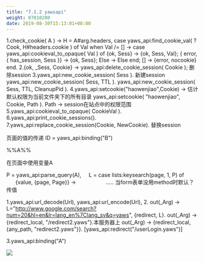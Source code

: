 ```yaml
---
title: "7.1.2 yawsapi"
weight: 07010200
date: 2019-08-30T15:13:01+08:00
---
```


1.check_cookie( A ) ->
    H = A#arg.headers,
    case yaws_api:find_cookie_val( ?Cook, H#headers.cookie ) of
        Val when Val /= [] ->
            case yaws_api:cookieval_to_opaque( Val ) of
                {ok, Sess} ->
                    {ok, Sess, Val};
                { error, { has_session, Sess }} ->
                    {ok, Sess};
                Else ->
                    Else
            end;
        [] ->
            {error, nocookie}
    end.
2.{ok, _Sess, Cookie} -> yaws_api:delete_cookie_session( Cookie ); 删除session
3.yaws_api:new_cookie_session( Sess ). 新建session
  yaws_api:new_cookie_session( Sess, TTL ).
  yaws_api:new_cookie_session( Sess, TTL, CleanupPid ).
4.yaws_api:setcookie("haowenjiao",Cookie)  -> 估计默认权限为当前文件夹下的所有目录
  yaws_api:setcookie( "haowenjiao", Cookie, Path ). Path -> session在站点中的权限范围
5.yaws_api:cookieval_to_opaque( CookieVal ).
6.yaws_api:print_cookie_sessions().
7.yaws_api:replace_cookie_session(Cookie, NewCookie). 替换session

页面的值的传递
<erl>
ID = yaws_api:binding("B")
</erl>
<p>%%A%%</p>在页面中使用变量A

P = yaws_api:parse_query(A),
    L = case lists:keysearch(page, 1, P) of
              {value, {page, Page}} ->
                   .....
当form表单没用method时默认？传值

1.yaws_api:url_decode(Url),
  yaws_api:url_encode(Url),
2. out(_Arg) ->
        L="http://www.google.com/search?num=20&hl=en&lr=lang_en%7Clang_sv&q=yaws",
        {redirect, L}.
out(_Arg) ->
        {redirect_local, "/redirect2.yaws"}.本服务器上
out(_Arg) ->
        {redirect_local, {any_path, "redirect2.yaws"}}.
[yaws_api:redirect("/userLogin.yaws")]

3.yaws_api:binding("A")

![](images/screenshot_1527428590053.png)

